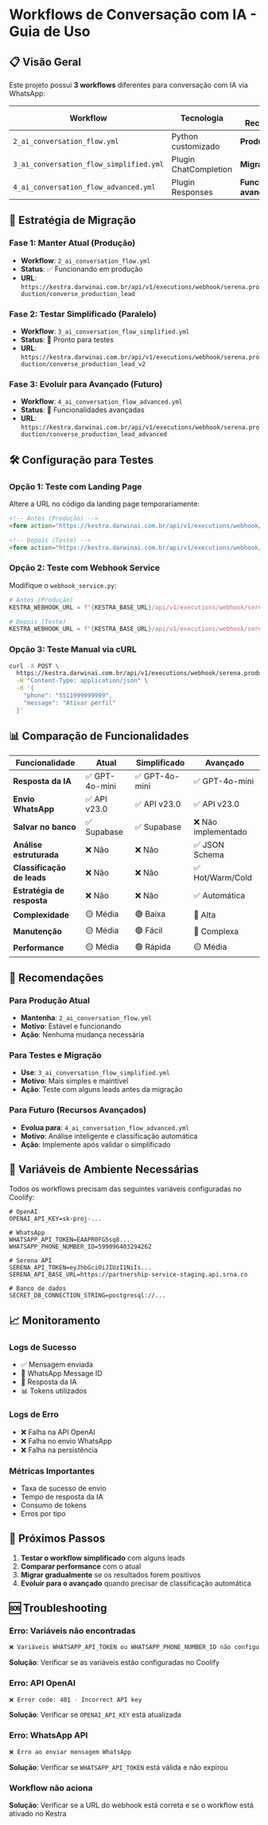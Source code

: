 # Workflows de Conversação com IA - Guia de Uso

## 📋 **Visão Geral**

Este projeto possui **3 workflows** diferentes para conversação com IA via WhatsApp:

| **Workflow** | **Tecnologia** | **Uso Recomendado** | **Webhook Key** |
|-------------|----------------|---------------------|-----------------|
| `2_ai_conversation_flow.yml` | Python customizado | **Produção atual** | `converse_production_lead` |
| `3_ai_conversation_flow_simplified.yml` | Plugin ChatCompletion | **Migração/Testes** | `converse_production_lead_v2` |
| `4_ai_conversation_flow_advanced.yml` | Plugin Responses | **Funcionalidades avançadas** | `converse_production_lead_advanced` |

## 🔄 **Estratégia de Migração**

### **Fase 1: Manter Atual (Produção)**
- **Workflow**: `2_ai_conversation_flow.yml`
- **Status**: ✅ Funcionando em produção
- **URL**: `https://kestra.darwinai.com.br/api/v1/executions/webhook/serena.production/converse_production_lead`

### **Fase 2: Testar Simplificado (Paralelo)**
- **Workflow**: `3_ai_conversation_flow_simplified.yml`
- **Status**: 🧪 Pronto para testes
- **URL**: `https://kestra.darwinai.com.br/api/v1/executions/webhook/serena.production/converse_production_lead_v2`

### **Fase 3: Evoluir para Avançado (Futuro)**
- **Workflow**: `4_ai_conversation_flow_advanced.yml`
- **Status**: 🚀 Funcionalidades avançadas
- **URL**: `https://kestra.darwinai.com.br/api/v1/executions/webhook/serena.production/converse_production_lead_advanced`

## 🛠️ **Configuração para Testes**

### **Opção 1: Teste com Landing Page**
Altere a URL no código da landing page temporariamente:

```html
<!-- Antes (Produção) -->
<form action="https://kestra.darwinai.com.br/api/v1/executions/webhook/serena.production/converse_production_lead" method="POST">

<!-- Depois (Teste) -->
<form action="https://kestra.darwinai.com.br/api/v1/executions/webhook/serena.production/converse_production_lead_v2" method="POST">
```

### **Opção 2: Teste com Webhook Service**
Modifique o `webhook_service.py`:

```python
# Antes (Produção)
KESTRA_WEBHOOK_URL = f"{KESTRA_BASE_URL}/api/v1/executions/webhook/serena.production/converse_production_lead"

# Depois (Teste)
KESTRA_WEBHOOK_URL = f"{KESTRA_BASE_URL}/api/v1/executions/webhook/serena.production/converse_production_lead_v2"
```

### **Opção 3: Teste Manual via cURL**
```bash
curl -X POST \
  https://kestra.darwinai.com.br/api/v1/executions/webhook/serena.production/converse_production_lead_v2 \
  -H "Content-Type: application/json" \
  -d '{
    "phone": "5511999999999",
    "message": "Ativar perfil"
  }'
```

## 📊 **Comparação de Funcionalidades**

| **Funcionalidade** | **Atual** | **Simplificado** | **Avançado** |
|-------------------|-----------|------------------|--------------|
| **Resposta da IA** | ✅ GPT-4o-mini | ✅ GPT-4o-mini | ✅ GPT-4o-mini |
| **Envio WhatsApp** | ✅ API v23.0 | ✅ API v23.0 | ✅ API v23.0 |
| **Salvar no banco** | ✅ Supabase | ✅ Supabase | ❌ Não implementado |
| **Análise estruturada** | ❌ Não | ❌ Não | ✅ JSON Schema |
| **Classificação de leads** | ❌ Não | ❌ Não | ✅ Hot/Warm/Cold |
| **Estratégia de resposta** | ❌ Não | ❌ Não | ✅ Automática |
| **Complexidade** | 🟡 Média | 🟢 Baixa | 🔴 Alta |
| **Manutenção** | 🟡 Média | 🟢 Fácil | 🔴 Complexa |
| **Performance** | 🟡 Média | 🟢 Rápida | 🟡 Média |

## 🎯 **Recomendações**

### **Para Produção Atual**
- **Mantenha**: `2_ai_conversation_flow.yml`
- **Motivo**: Estável e funcionando
- **Ação**: Nenhuma mudança necessária

### **Para Testes e Migração**
- **Use**: `3_ai_conversation_flow_simplified.yml`
- **Motivo**: Mais simples e maintível
- **Ação**: Teste com alguns leads antes da migração

### **Para Futuro (Recursos Avançados)**
- **Evolua para**: `4_ai_conversation_flow_advanced.yml`
- **Motivo**: Análise inteligente e classificação automática
- **Ação**: Implemente após validar o simplificado

## 🔧 **Variáveis de Ambiente Necessárias**

Todos os workflows precisam das seguintes variáveis configuradas no Coolify:

```env
# OpenAI
OPENAI_API_KEY=sk-proj-...

# WhatsApp
WHATSAPP_API_TOKEN=EAAPR0FG5sq8...
WHATSAPP_PHONE_NUMBER_ID=599096403294262

# Serena API
SERENA_API_TOKEN=eyJhbGciOiJIUzI1NiIs...
SERENA_API_BASE_URL=https://partnership-service-staging.api.srna.co

# Banco de dados
SECRET_DB_CONNECTION_STRING=postgresql://...
```

## 📈 **Monitoramento**

### **Logs de Sucesso**
- ✅ Mensagem enviada
- 📱 WhatsApp Message ID
- 🤖 Resposta da IA
- 📊 Tokens utilizados

### **Logs de Erro**
- ❌ Falha na API OpenAI
- ❌ Falha no envio WhatsApp
- ❌ Falha na persistência

### **Métricas Importantes**
- Taxa de sucesso de envio
- Tempo de resposta da IA
- Consumo de tokens
- Erros por tipo

## 🚀 **Próximos Passos**

1. **Testar o workflow simplificado** com alguns leads
2. **Comparar performance** com o atual
3. **Migrar gradualmente** se os resultados forem positivos
4. **Evoluir para o avançado** quando precisar de classificação automática

## 🆘 **Troubleshooting**

### **Erro: Variáveis não encontradas**
```bash
❌ Variáveis WHATSAPP_API_TOKEN ou WHATSAPP_PHONE_NUMBER_ID não configuradas
```
**Solução**: Verificar se as variáveis estão configuradas no Coolify

### **Erro: API OpenAI**
```bash
❌ Error code: 401 - Incorrect API key
```
**Solução**: Verificar se `OPENAI_API_KEY` está atualizada

### **Erro: WhatsApp API**
```bash
❌ Erro ao enviar mensagem WhatsApp
```
**Solução**: Verificar se `WHATSAPP_API_TOKEN` está válida e não expirou

### **Workflow não aciona**
**Solução**: Verificar se a URL do webhook está correta e se o workflow está ativado no Kestra 